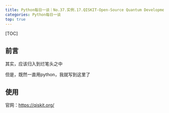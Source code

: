 ```yaml
---
title: Python每日一谈｜No.37.实例.17.QISKIT-Open-Source Quantum Development-开源量子计算平台
categories: Python每日一谈
top: true
---
```


[TOC]

## 前言

其实，应该归入到烂笔头之中

但是，既然一直用python，我就写到这里了

## 使用

官网：https://qiskit.org/


